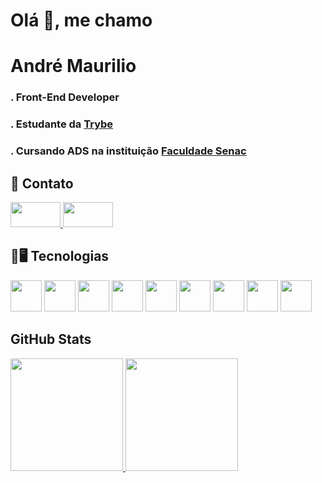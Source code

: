  # Olá 👋, me chamo 
 # André Maurilio

 ### . Front-End Developer
 ### . Estudante da <a href='https://www.betrybe.com/' target='_blank'>Trybe</a>
 ### . Cursando ADS na instituição <a href='https://faculdadesenacpe.edu.br/graduacao/analise-e-desenvolvimento-de-sistemas' target='_blank'>Faculdade Senac</a>


## 🤝 Contato
<div>
<a href="https://www.linkedin.com/in/andremaurilio" target="_blank">
<img src="https://cdn.jsdelivr.net/gh/devicons/devicon@latest/icons/linkedin/linkedin-original.svg" width='80' height='40'/>
</a>
<a href = "mailto:contato@andreandrade1920@gmail.com"><img loading="lazy" src="https://img.shields.io/badge/Gmail-D14836?style=for-the-badge&logo=gmail&logoColor=white" target="_blank"  width='80' height='40'></a>
</div>

## 🚀🖥️ Tecnologias

<div>
  <img src="https://cdn.jsdelivr.net/gh/devicons/devicon@latest/icons/git/git-original.svg" width='50' height='50' marginright='200'/>
  <img src="https://cdn.jsdelivr.net/gh/devicons/devicon@latest/icons/html5/html5-original.svg" width='50' height='50' />
  <img src="https://cdn.jsdelivr.net/gh/devicons/devicon@latest/icons/css3/css3-original.svg" width='50' height='50' />
  <img src="https://cdn.jsdelivr.net/gh/devicons/devicon@latest/icons/javascript/javascript-original.svg" width='50' height='50' />
  <img src="https://cdn.jsdelivr.net/gh/devicons/devicon@latest/icons/react/react-original.svg" width='50' height='50' />
  <img src="https://cdn.jsdelivr.net/gh/devicons/devicon@latest/icons/eslint/eslint-original-wordmark.svg" width='50' height='50' />
  <img src="https://cdn.jsdelivr.net/gh/devicons/devicon@latest/icons/docker/docker-original.svg" width='50' height='50' />
  <img src="https://cdn.jsdelivr.net/gh/devicons/devicon@latest/icons/mysql/mysql-original.svg" width='50' height='50' />
  <img src="https://cdn.jsdelivr.net/gh/devicons/devicon@latest/icons/nodejs/nodejs-original-wordmark.svg" width='50' height='50' />
</div>

## GitHub Stats
<div>
<a href="https://github.com/seu-usuário-aqui">
<img loading="lazy" height="180em" src="https://github-readme-stats.vercel.app/api/top-langs/?username=AndreMaurilioDEV&layout=compact&langs_count=7&theme=dracula"/>
<img loading="lazy" height="180em" src="https://github-readme-stats.vercel.app/api?username=AndreMaurilioDEV&show_icons=true&theme=dracula&include_all_commits=true&count_private=true"/>
</div>
